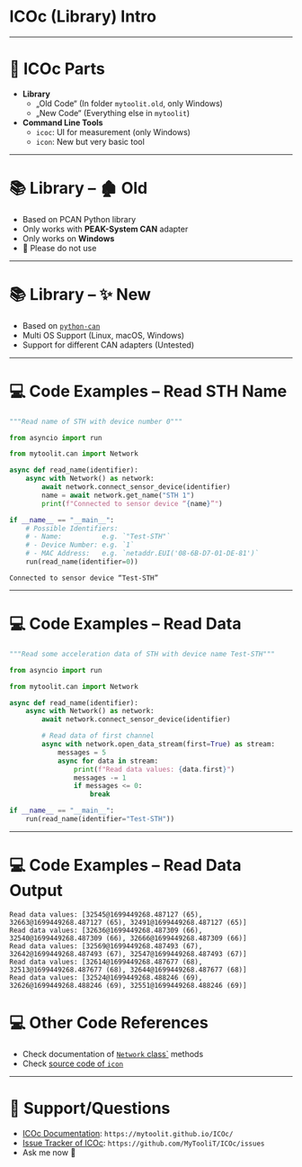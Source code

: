 # ICOc (Library) Intro

---

# 🍱 ICOc Parts

- **Library**
  - „Old Code“ (In folder `mytoolit.old`, only Windows)
  - „New Code“ (Everything else in `mytoolit`)
- **Command Line Tools**
  - `icoc`: UI for measurement (only Windows)
  - `icon`: New but very basic tool

---

# 📚 Library – 🏚️ Old

- Based on PCAN Python library
- Only works with **PEAK-System CAN** adapter
- Only works on **Windows**
- 🚫 Please do not use

---

# 📚 Library – ✨ New

- Based on [`python-can`](https://pypi.org/project/python-can/)
- Multi OS Support (Linux, macOS, Windows)
- Support for different CAN adapters (Untested)

---

# 💻 Code Examples – Read STH Name

```py
"""Read name of STH with device number 0"""

from asyncio import run

from mytoolit.can import Network

async def read_name(identifier):
    async with Network() as network:
        await network.connect_sensor_device(identifier)
        name = await network.get_name("STH 1")
        print(f"Connected to sensor device “{name}”")

if __name__ == "__main__":
    # Possible Identifiers:
    # - Name:          e.g. `"Test-STH"`
    # - Device Number: e.g. `1`
    # - MAC Address:   e.g. `netaddr.EUI('08-6B-D7-01-DE-81')`
    run(read_name(identifier=0))
```

```
Connected to sensor device “Test-STH”
```

---

# 💻 Code Examples – Read Data

```py
"""Read some acceleration data of STH with device name Test-STH"""

from asyncio import run

from mytoolit.can import Network

async def read_name(identifier):
    async with Network() as network:
        await network.connect_sensor_device(identifier)

        # Read data of first channel
        async with network.open_data_stream(first=True) as stream:
            messages = 5
            async for data in stream:
                print(f"Read data values: {data.first}")
                messages -= 1
                if messages <= 0:
                    break

if __name__ == "__main__":
    run(read_name(identifier="Test-STH"))
```

---

# 💻 Code Examples – Read Data Output

```
Read data values: [32545@1699449268.487127 (65), 32663@1699449268.487127 (65), 32491@1699449268.487127 (65)]
Read data values: [32636@1699449268.487309 (66), 32540@1699449268.487309 (66), 32666@1699449268.487309 (66)]
Read data values: [32569@1699449268.487493 (67), 32642@1699449268.487493 (67), 32547@1699449268.487493 (67)]
Read data values: [32614@1699449268.487677 (68), 32513@1699449268.487677 (68), 32644@1699449268.487677 (68)]
Read data values: [32524@1699449268.488246 (69), 32626@1699449268.488246 (69), 32551@1699449268.488246 (69)]
```

# 💻 Other Code References

- Check documentation of [`Network` class`](https://github.com/MyTooliT/ICOc/blob/master/mytoolit/can/network.py) methods
- Check [source code of `icon`](https://github.com/MyTooliT/ICOc/blob/master/mytoolit/cmdline/icon.py)

---

# 🛟 Support/Questions

- [ICOc Documentation](https://mytoolit.github.io/ICOc/): `https://mytoolit.github.io/ICOc/`
- [Issue Tracker of ICOc](https://github.com/MyTooliT/ICOc/issues): `https://github.com/MyTooliT/ICOc/issues`
- Ask me now 🙂
